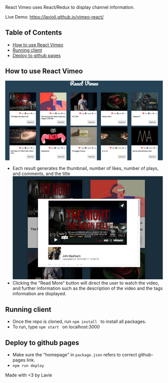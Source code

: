 React Vimeo uses React/Redux to display channel information. 

Live Demo: https://lavioli.github.io/vimeo-react/

## Table of Contents

- [How to use React Vimeo](#how-to-use-react-vimeo)
- [Running client](#running-client)
- [Deploy to github pages](#deploy-to-github-pages)

## How to use React Vimeo

![Screenshot](src/assets/img/application.png)
* Each result generates the thumbnail, number of likes, number of plays, and comments, and the title
![Screenshot](src/assets/img/video-preview.png)
* Clicking the "Read More" button will direct the user to watch the video, and further information such as the description of the video and the tags information are displayed.

## Running client

* Once the repo is cloned, run `npm install ` to install all packages.
* To run, type `npm start ` on localhost:3000

## Deploy to github pages
* Make sure the "homepage" in `package.json` refers to correct github-pages link.
* `npm run deploy`

Made with <3 by Lavie